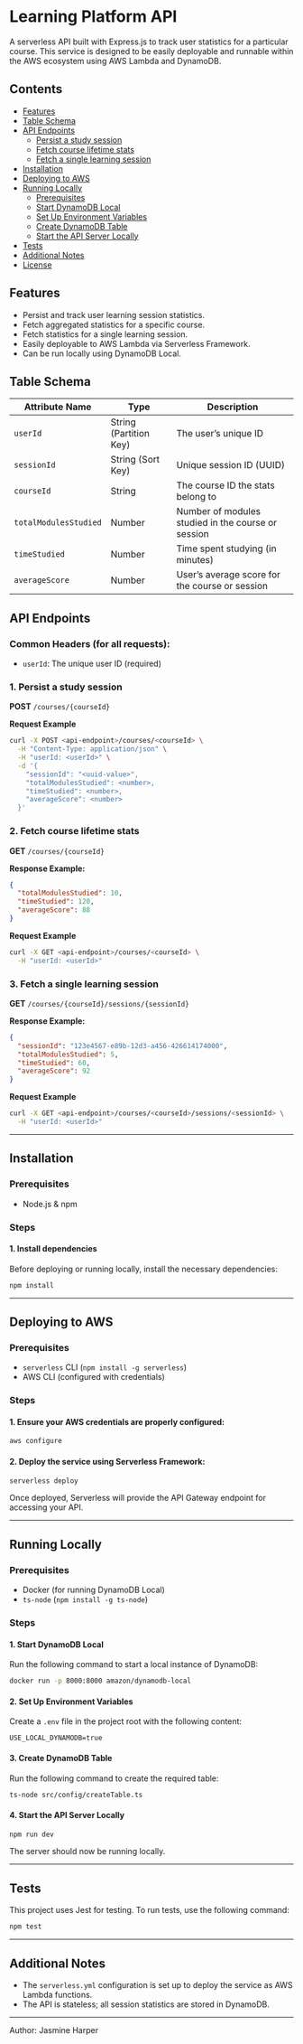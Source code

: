 # Learning Platform API

A serverless API built with Express.js to track user statistics for a particular course. This service is designed to be easily deployable and runnable within the AWS ecosystem using AWS Lambda and DynamoDB.

## Contents
- [Features](#features)
- [Table Schema](#table-schema)
- [API Endpoints](#api-endpoints)
  - [Persist a study session](#1-persist-a-study-session)
  - [Fetch course lifetime stats](#2-fetch-course-lifetime-stats)
  - [Fetch a single learning session](#3-fetch-a-single-learning-session)
- [Installation](#installation)
- [Deploying to AWS](#deploying-to-aws)
- [Running Locally](#running-locally)
  - [Prerequisites](#prerequisites)
  - [Start DynamoDB Local](#1-start-dynamodb-local)
  - [Set Up Environment Variables](#2-set-up-environment-variables)
  - [Create DynamoDB Table](#3-create-dynamodb-table)
  - [Start the API Server Locally](#4-start-the-api-server-locally)
- [Tests](#tests)
- [Additional Notes](#additional-notes)
- [License](#license)

## Features
- Persist and track user learning session statistics.
- Fetch aggregated statistics for a specific course.
- Fetch statistics for a single learning session.
- Easily deployable to AWS Lambda via Serverless Framework.
- Can be run locally using DynamoDB Local.

## Table Schema

| Attribute Name | Type | Description |
|---------------|------|-------------|
| `userId` | String (Partition Key) | The user’s unique ID |
| `sessionId` | String (Sort Key) | Unique session ID (UUID) |
| `courseId` | String | The course ID the stats belong to |
| `totalModulesStudied` | Number | Number of modules studied in the course or session |
| `timeStudied` | Number | Time spent studying (in minutes) |
| `averageScore` | Number | User’s average score for the course or session |

## API Endpoints

### Common Headers (for all requests):
- `userId`: The unique user ID (required)

### **1. Persist a study session**
**POST** `/courses/{courseId}`

**Request Example**
```sh
curl -X POST <api-endpoint>/courses/<courseId> \
  -H "Content-Type: application/json" \
  -H "userId: <userId>" \
  -d '{
    "sessionId": "<uuid-value>",
    "totalModulesStudied": <number>,
    "timeStudied": <number>,
    "averageScore": <number>
  }'
```

### **2. Fetch course lifetime stats**
**GET** `/courses/{courseId}`

**Response Example:**
```json
{
  "totalModulesStudied": 10,
  "timeStudied": 120,
  "averageScore": 88
}
```

**Request Example**
```sh
curl -X GET <api-endpoint>/courses/<courseId> \
  -H "userId: <userId>"
```

### **3. Fetch a single learning session**
**GET** `/courses/{courseId}/sessions/{sessionId}`

**Response Example:**
```json
{
  "sessionId": "123e4567-e89b-12d3-a456-426614174000",
  "totalModulesStudied": 5,
  "timeStudied": 60,
  "averageScore": 92
}
```

**Request Example**
```sh
curl -X GET <api-endpoint>/courses/<courseId>/sessions/<sessionId> \
  -H "userId: <userId>"
```

---

## Installation

### Prerequisites
- Node.js & npm

### Steps
#### 1. Install dependencies
Before deploying or running locally, install the necessary dependencies:
```sh
npm install
```

---

## Deploying to AWS

### Prerequisites
- `serverless` CLI (`npm install -g serverless`)
- AWS CLI (configured with credentials)

### Steps
#### 1. Ensure your AWS credentials are properly configured:
```sh
aws configure
```
#### 2. Deploy the service using Serverless Framework:
```sh
serverless deploy
```
Once deployed, Serverless will provide the API Gateway endpoint for accessing your API.

---

## Running Locally

### Prerequisites
- Docker (for running DynamoDB Local)
- `ts-node` (`npm install -g ts-node`)

### Steps
#### 1. Start DynamoDB Local
Run the following command to start a local instance of DynamoDB:
```sh
docker run -p 8000:8000 amazon/dynamodb-local
```

#### 2. Set Up Environment Variables
Create a `.env` file in the project root with the following content:
```env
USE_LOCAL_DYNAMODB=true
```

#### 3. Create DynamoDB Table
Run the following command to create the required table:
```sh
ts-node src/config/createTable.ts
```

#### 4. Start the API Server Locally
```sh
npm run dev
```

The server should now be running locally.

---

## Tests

This project uses Jest for testing. To run tests, use the following command:
```sh
npm test
```

---

## Additional Notes

- The `serverless.yml` configuration is set up to deploy the service as AWS Lambda functions.
- The API is stateless; all session statistics are stored in DynamoDB.

---

Author: Jasmine Harper